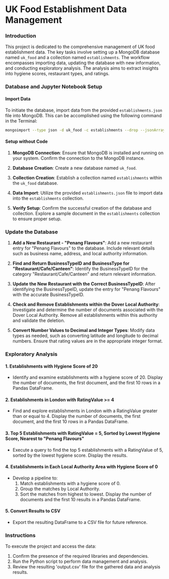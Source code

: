 # UK Food Establishment Data Management

### Introduction
This project is dedicated to the comprehensive management of UK food establishment data. The key tasks involve setting up a MongoDB database named `uk_food` and a collection named `establishments`. The workflow encompasses importing data, updating the database with new information, and conducting exploratory analysis. The analysis aims to extract insights into hygiene scores, restaurant types, and ratings.

### Database and Jupyter Notebook Setup
#### Import Data
To initiate the database, import data from the provided `establishments.json` file into MongoDB. This can be accomplished using the following command in the Terminal:

```bash
mongoimport --type json -d uk_food -c establishments --drop --jsonArray establishments.json
```

#### Setup without Code
1. **MongoDB Connection**: Ensure that MongoDB is installed and running on your system. Confirm the connection to the MongoDB instance.

2. **Database Creation**: Create a new database named `uk_food`.

3. **Collection Creation**: Establish a collection named `establishments` within the `uk_food` database.

4. **Data Import**: Utilize the provided `establishments.json` file to import data into the `establishments` collection.

5. **Verify Setup**: Confirm the successful creation of the database and collection. Explore a sample document in the `establishments` collection to ensure proper setup.

### Update the Database
1. **Add a New Restaurant - "Penang Flavours"**: Add a new restaurant entry for "Penang Flavours" to the database. Include relevant details such as business name, address, and local authority information.

2. **Find and Return BusinessTypeID and BusinessType for "Restaurant/Cafe/Canteen"**: Identify the BusinessTypeID for the category "Restaurant/Cafe/Canteen" and return relevant information.

3. **Update the New Restaurant with the Correct BusinessTypeID**: After identifying the BusinessTypeID, update the entry for "Penang Flavours" with the accurate BusinessTypeID.

4. **Check and Remove Establishments within the Dover Local Authority**: Investigate and determine the number of documents associated with the Dover Local Authority. Remove all establishments within this authority and validate the deletion.

5. **Convert Number Values to Decimal and Integer Types**: Modify data types as needed, such as converting latitude and longitude to decimal numbers. Ensure that rating values are in the appropriate integer format.

### Exploratory Analysis
#### 1. Establishments with Hygiene Score of 20
   - Identify and examine establishments with a hygiene score of 20. Display the number of documents, the first document, and the first 10 rows in a Pandas DataFrame.

#### 2. Establishments in London with RatingValue >= 4
   - Find and explore establishments in London with a RatingValue greater than or equal to 4. Display the number of documents, the first document, and the first 10 rows in a Pandas DataFrame.

#### 3. Top 5 Establishments with RatingValue = 5, Sorted by Lowest Hygiene Score, Nearest to "Penang Flavours"
   - Execute a query to find the top 5 establishments with a RatingValue of 5, sorted by the lowest hygiene score. Display the results.

#### 4. Establishments in Each Local Authority Area with Hygiene Score of 0
   - Develop a pipeline to:
      1. Match establishments with a hygiene score of 0.
      2. Group the matches by Local Authority.
      3. Sort the matches from highest to lowest. Display the number of documents and the first 10 results in a Pandas DataFrame.

#### 5. Convert Results to CSV
   - Export the resulting DataFrame to a CSV file for future reference.

### Instructions
To execute the project and access the data:

1. Confirm the presence of the required libraries and dependencies.
2. Run the Python script to perform data management and analysis.
3. Review the resulting 'output.csv' file for the gathered data and analysis results.
